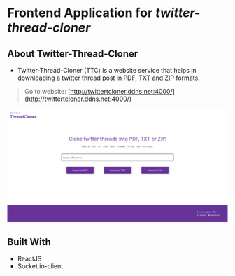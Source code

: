 # Frontend Application for ***twitter-thread-cloner***


## About Twitter-Thread-Cloner

* Twitter-Thread-Cloner (TTC) is a website service that helps in downloading a twitter thread post in PDF, TXT and ZIP formats.

> Go to website: [http://twittertcloner.ddns.net:4000/](http://twittertcloner.ddns.net:4000/)

![TTC Screenshot](https://github.com/Iam-VM/twitter-thread-cloner-frontend/blob/master/doc/ttc-screenshot.png?raw=true)

## Built With

* ReactJS
* Socket.io-client
